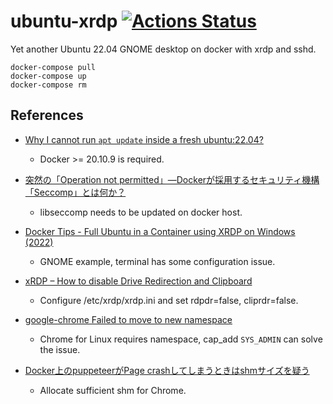# ubuntu-xrdp [![Actions Status](https://github.com/naruhito/ubuntu-xrdp/workflows/dockerhub/badge.svg)](https://github.com/naruhito/ubuntu-xrdp/actions)

Yet another Ubuntu 22.04 GNOME desktop on docker with xrdp and sshd.

```
docker-compose pull
docker-compose up
docker-compose rm
```

## References

- [Why I cannot run `apt update` inside a fresh ubuntu:22.04?](https://stackoverflow.com/questions/71941032/why-i-cannot-run-apt-update-inside-a-fresh-ubuntu22-04)
    - Docker >= 20.10.9 is required.

- [突然の「Operation not permitted」—Dockerが採用するセキュリティ機構「Seccomp」とは何か？](https://www.creationline.com/lab/46861)
    - libseccomp needs to be updated on docker host.

- [Docker Tips - Full Ubuntu in a Container using XRDP on Windows (2022)](https://www.youtube.com/watch?v=0rl5145aEMk)
    - GNOME example, terminal has some configuration issue.

- [xRDP – How to disable Drive Redirection and Clipboard](https://c-nergy.be/blog/?p=17410)
    - Configure /etc/xrdp/xrdp.ini and set rdpdr=false, cliprdr=false.

- [google-chrome Failed to move to new namespace](https://stackoverflow.com/questions/59087200/google-chrome-failed-to-move-to-new-namespace)
    - Chrome for Linux requires namespace, cap_add `SYS_ADMIN` can solve the issue.

- [Docker上のpuppeteerがPage crashしてしまうときはshmサイズを疑う](https://qiita.com/windyakin/items/00b085902547570eebc6)
    - Allocate sufficient shm for Chrome.
